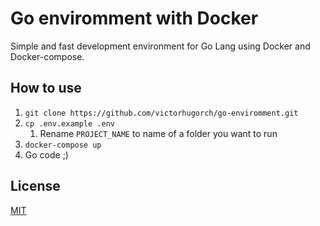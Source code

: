 # Go enviromment with Docker

Simple and fast development environment for Go Lang using Docker and Docker-compose.

## How to use

1. `git clone https://github.com/victorhugorch/go-enviromment.git` 
2. `cp .env.example .env`
    1. Rename `PROJECT_NAME` to name of a folder you want to run
3. `docker-compose up`
4. Go code ;)

## License

[MIT](https://github.com/victorhugorch/go-enviromment/blob/master/LICENSE)
